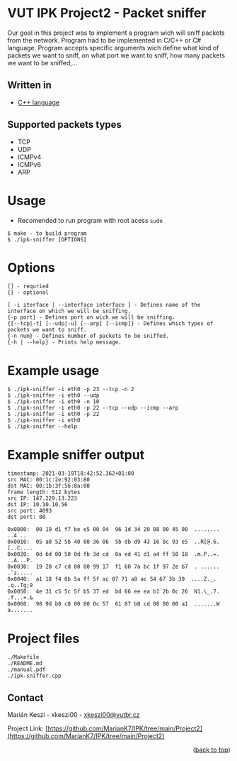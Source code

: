 # VUT IPK Project2 - Packet sniffer

Our goal in this project was to implement a program wich will sniff packets from the network.
Program had to be implemented in C/C++ or C# language. 
Program accepts specific arguments wich define what kind of packets we want to sniff, on what port we want to sniff, how many packets we want to be sniffed,...

## Written in

* [C++ language](https://en.wikipedia.org/wiki/C%2B%2B)

## Supported packets types

- TCP
- UDP
- ICMPv4
- ICMPv6
- ARP

# Usage

- Recomended to run program with root acess `sudo`

```
$ make - to build program
$ ./ipk-sniffer [OPTIONS]
```

# Options

```
[] - requried
{} - optional

[ -i iterface | --interface interface ] - Defines name of the interface on which we will be sniffing.
{-p ­­port} - Defines port on wich we will be sniffing.
{[--tcp|-t] [--udp|-u] [--arp] [--icmp]} - Defines which types of packets we want to sniff.
{-n num} - Defines number of packets to be sniffed.
{-h | --help} - Prints help message.
```

# Example usage

```
$ ./ipk-sniffer -i eth0 -p 23 --tcp -n 2
$ ./ipk-sniffer -i eth0 --udp
$ ./ipk-sniffer -i eth0 -n 10      
$ ./ipk-sniffer -i eth0 -p 22 --tcp --udp --icmp --arp
$ ./ipk-sniffer -i eth0 -p 22
$ ./ipk-sniffer -i eth0
$ ./ipk-sniffer --help
```

# Example sniffer output

```
timestamp: 2021-03-19T18:42:52.362+01:00
src MAC: 00:1c:2e:92:03:80
dst MAC: 00:1b:3f:56:8a:00
frame length: 512 bytes
src IP: 147.229.13.223
dst IP: 10.10.10.56
src port: 4093
dst port: 80

0x0000:  00 19 d1 f7 be e5 00 04  96 1d 34 20 08 00 45 00  ........ ..4 ..
0x0010:  05 a0 52 5b 40 00 36 06  5b db d9 43 16 8c 93 e5  ..R[@.6. [..C....
0x0020:  0d 6d 00 50 0d fb 3d cd  0a ed 41 d1 a4 ff 50 18  .m.P..=. ..A...P.
0x0030:  19 20 c7 cd 00 00 99 17  f1 60 7a bc 1f 97 2e b7  . ...... .`z.....
0x0040:  a1 18 f4 0b 5a ff 5f ac 07 71 a8 ac 54 67 3b 39  ....Z._. .q..Tg;9
0x0050:  4e 31 c5 5c 5f b5 37 ed  bd 66 ee ea b1 2b 0c 26  N1.\_.7. .f...+.&
0x0060:  98 9d b8 c8 00 80 0c 57  61 87 b0 cd 08 80 00 a1  .......W a.......
```

# Project files

```
./Makefile
./README.md
./manual.pdf
./ipk-sniffer.cpp
```

<!-- CONTACT -->
## Contact

Marián Keszi - xkeszi00 - xkeszi00@vutbr.cz

Project Link: [https://github.com/MarianK7/IPK/tree/main/Project2](https://github.com/MarianK7/IPK/tree/main/Project2)

<p align="right">(<a href="#top">back to top</a>)</p>
